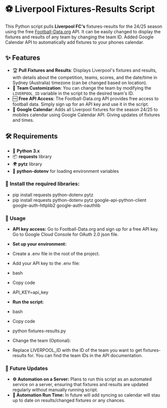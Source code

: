 # ⚽ Liverpool Fixtures-Results Script

This Python script pulls **Liverpool FC's** fixtures-results for the 24/25 season using the free [Football-Data.org](https://www.football-data.org/) API. It can be easily changed to display the fixtures and results of any team by changing the team ID. Added Google Calendar API to automatically add fixtures to your phones calendar.

## ✨ Features

- 🏆 **Pull Fixtures and Results**: Displays Liverpool's fixtures and results, with details about the competition, teams, scores, and the date/time in Sydney (Australia) timezone (can be changed based on location).
- 🔄 **Team Customization**: You can change the team by modifying the `LIVERPOOL_ID` variable in the script to the desired team's ID.
- 🆓 **Free API Access**: The Football-Data.org API provides free access to football data. Simply sign up for an API key and use it in the script.
- 📅 **Google Calendar**: Adds all Liverpool fixtures for the season 24/25 to mobiles calendar using Google Calendar API. Giving updates of fixtures and times.

## 🛠️ Requirements

- 🐍 **Python 3.x**
- 📦 **requests** library
- 🌍 **pytz** library
- 🔑 **python-dotenv** for loading environment variables

### 🧰 Install the required libraries:

- pip install requests python-dotenv pytz
- pip install requests python-dotenv pytz google-api-python-client google-auth-httplib2 google-auth-oauthlib

### 🚀 Usage

- **API key access:** Go to Football-Data.org and sign up for a free API key. Go to Google Cloud Console for OAuth 2.0 json file.
- **Set up your environment:**

- Create a .env file in the root of the project.
- Add your API key to the .env file:
- bash
- Copy code
- API_KEY=api_key
- **Run the script:**
- bash
- Copy code
- python fixtures-results.py
- Change the team (Optional):
- Replace LIVERPOOL_ID with the ID of the team you want to get fixtures-results for. You can find the team IDs in the API documentation.

### 🔮 Future Updates
- **⚙️ Automation on a Server:** Plans to run this script as an automated service on a server, ensuring that fixtures and results are updated regularly without manually running script.
-  **🔁 Automation Run Time:** In future will add syncing so calendar will stau up to date on results/changed fixtures or any chances.
